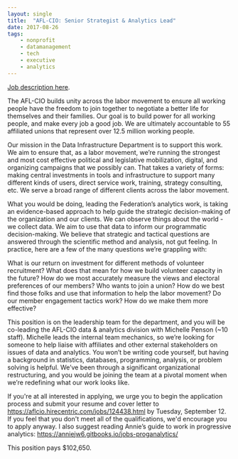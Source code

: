```yaml
---
layout: single
title:  "AFL-CIO: Senior Strategist & Analytics Lead"
date: 2017-08-26
tags: 
    - nonprofit
    - datamanagement
    - tech
    - executive
    - analytics
---
```


[Job description here](https://aflcio.hirecentric.com/jobs/124438.html).


The AFL-CIO builds unity across the labor movement to ensure all working people have the freedom to join together to negotiate a better life for themselves and their families. Our goal is to build power for all working people, and make every job a good job. We are ultimately accountable to 55 affiliated unions that represent over 12.5 million working people.

Our mission in the Data Infrastructure Department is to support this work. We aim to ensure that, as a labor movement, we’re running the strongest and most cost effective political and legislative mobilization, digital, and organizing campaigns that we possibly can. That takes a variety of forms: making central investments in tools and infrastructure to support many different kinds of users, direct service work, training, strategy consulting, etc. We serve a broad range of different clients across the labor movement.

What you would be doing, leading the Federation’s analytics work, is taking an evidence-based approach to help guide the strategic decision-making of the organization and our clients. We can observe things about the world - we collect data. We aim to use that data to inform our programmatic decision-making. We believe that strategic and tactical questions are answered through the scientific method and analysis, not gut feeling. In practice, here are a few of the many questions we’re grappling with:

What is our return on investment for different methods of volunteer recruitment? What does that mean for how we build volunteer capacity in the future?
How do we most accurately measure the views and electoral preferences of our members?
Who wants to join a union? How do we best find those folks and use that information to help the labor movement?
Do our member engagement tactics work? How do we make them more effective?

This position is on the leadership team for the department, and you will be co-leading the AFL-CIO data & analytics division with Michelle Penson (~10 staff). Michelle leads the internal team mechanics, so we’re looking for someone to help liaise with affiliates and other external stakeholders on issues of data and analytics. You won’t be writing code yourself, but having a background in statistics, databases, programming, analysis, or problem solving is helpful. We’ve been through a significant organizational restructuring, and you would be joining the team at a pivotal moment when we’re redefining what our work looks like.

If you're at all interested in applying, we urge you to begin the application process and submit your resume and cover letter to https://aflcio.hirecentric.com/jobs/124438.html by Tuesday, September 12. If you feel that you don't meet all of the qualifications, we'd encourage you to apply anyway. I also suggest reading Annie’s guide to work in progressive analytics: https://anniejw6.gitbooks.io/jobs-proganalytics/

This position pays $102,650. 
